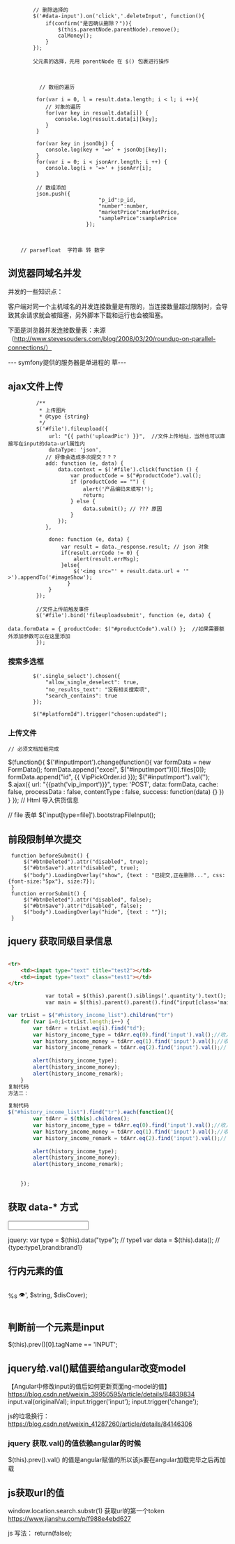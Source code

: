     
    
            // 删除选择的
            $('#data-input').on('click','.deleteInput', function(){
                if(confirm("是否确认删除？")){
                    $(this.parentNode.parentNode).remove();
                    calMoney();
                }
            });
            
            父元素的选择，先用 parentNode 在 $() 包裹进行操作
         
         
            
              // 数组的遍历
              
             for(var i = 0, l = result.data.length; i < l; i ++){
                // 对象的遍历
                for(var key in resualt.data[i]) {
                   console.log(ressult.data[i][key];
                }
             }
             
             for(var key in jsonObj) {
                console.log(key + '=>' + jsonObj[key]);
             }
             for(var i = 0; i < jsonArr.length; i ++) {
                console.log(i + '=>' + jsonArr[i];
             }
             
             // 数组添加
             json.push({
                                 "p_id":p_id,
                                 "number":number,
                                 "marketPrice":marketPrice,
                                 "samplePrice":samplePrice
                             });
                             
                             
                             
        // parseFloat  字符串 转 数字
        
 ## 浏览器同域名并发
 
 并发的一些知识点：
 
 客户端对同一个主机域名的并发连接数量是有限的，当连接数量超过限制时，会导致其余请求就会被阻塞，另外脚本下载和运行也会被阻塞。
 
 下面是浏览器并发连接数量表：来源（http://www.stevesouders.com/blog/2008/03/20/roundup-on-parallel-connections/）   
 
 --- symfony提供的服务器是单进程的 草---
        
 ## ajax文件上传
 
             /**
              * 上传图片
              * @type {string}
              */
             $('#file').fileupload({
                 url: "{{ path('uploadPic') }}",  //文件上传地址，当然也可以直接写在input的data-url属性内
                 dataType: 'json',
                // 好像会造成多次提交？？？
                add: function (e, data) {
                    data.context = $('#file').click(function () {
                        var productCode = $("#productCode").val();
                        if (productCode == "") {
                            alert('产品编码未填写!');
                            return;
                        } else {
                            data.submit(); // ??? 原因
                        }
                    });
                },
                
                 done: function (e, data) {
                     var result = data._response.result; // json 对象
                     if(result.errCode != 0) {
                         alert(result.errMsg);
                     }else{
                         $('<img src="' + result.data.url + '" >').appendTo('#imageShow');
                       }
                 }
             });
 
             //文件上传前触发事件
             $('#file').bind('fileuploadsubmit', function (e, data) {
                 data.formData = { productCode: $("#productCode").val() };  //如果需要额外添加参数可以在这里添加
             });
             
             
### 搜索多选框
            $('.single_select').chosen({
                "allow_single_deselect": true,
                "no_results_text": "没有相关搜索项",
                "search_contains": true
            });
            
            $("#platformId").trigger("chosen:updated");
            
            
 ### 上传文件
    // 必须文档加载完成
   $(function(){
      $('#inputImport').change(function(){
         var formData = new FormData();
         formData.append("excel", $("#inputImport")[0].files[0]);
         formData.append("id", {{ VipPickOrder.id }});
         $("#inputImport").val('');
         $.ajax({
             url: "{{path('vip_import')}}",
             type: 'POST',
             data: formData,
             cache: false,
             processData : false,
             contentType : false,
             success: function(data) {}
          })
       }
   });
   // Html
   <label for="inputImport" class="btn btn-info">导入供货信息</label>
   <input style="display:none" type="file" name="inputImport" id="inputImport">
   
   
   // file 表单
               $('input[type=file]').bootstrapFileInput();
   
   
 ## 前段限制单次提交
 
     function beforeSubmit() {
         $("#btnDeleted").attr("disabled", true);
         $("#btnSave").attr("disabled", true);
         $("body").LoadingOverlay("show", {text : "已提交,正在删除...", css:{font-size:"5px"}, size:7});
     }
     function errorSubmit() {
         $("#btnDeleted").attr("disabled", false);
         $("#btnSave").attr("disabled", false);
         $("body").LoadingOverlay("hide", {text : ""});
     }

## jquery 获取同级目录信息

```html

<tr>
    <td><input type="text" title="test2"></td>
    <td><input type="text" class="test1"></td>
</tr>

            var total = $(this).parent().siblings('.quantity').text();
            var main = $(this).parent().parent().find("input[class='mainInput']").val();
```


```js
var trList = $("#history_income_list").children("tr")
    for (var i=0;i<trList.length;i++) {
        var tdArr = trList.eq(i).find("td");
        var history_income_type = tdArr.eq(0).find('input').val();//收入类别
        var history_income_money = tdArr.eq(1).find('input').val();//收入金额
        var history_income_remark = tdArr.eq(2).find('input').val();//    备注
        
        alert(history_income_type);
        alert(history_income_money);
        alert(history_income_remark);
    }
复制代码
方法二：

复制代码
$("#history_income_list").find("tr").each(function(){
        var tdArr = $(this).children();
        var history_income_type = tdArr.eq(0).find('input').val();//收入类别
        var history_income_money = tdArr.eq(1).find('input').val();//收入金额
        var history_income_remark = tdArr.eq(2).find('input').val();//    备注
        
        alert(history_income_type);
        alert(history_income_money);
        alert(history_income_remark);
        
        
    });

```


## 获取 data-* 方式

<input data-type="type1" data-brand="brand1">

jquery:
var type = $(this).data("type"); // type1
var data = $(this).data(); // {type:type1,brand:brand1}


## 行内元素的值

<p style="display:inline-block;width: 80%%;vertical-align:middle;">%s</p>
<p class="eye" style="display: inline-block;vertical-align:middle;" data-content="%s">👁️</p>', $string, $disCover);

## 判断前一个元素是input
$(this).prev()[0].tagName == 'INPUT';


## jquery给.val()赋值要给angular改变model

【Angular中修改input的值后如何更新页面ng-model的值】
https://blog.csdn.net/weixin_39950595/article/details/84839834 
input.val(originalVal);
input.trigger('input');
input.trigger('change');

js的垃圾换行：https://blog.csdn.net/weixin_41287260/article/details/84146306


### jquery 获取.val()的值依赖angular的时候

 $(this).prev().val() 的值是angular赋值的所以该js要在angular加载完毕之后再加载
 
 
 ## js获取url的值
 window.location.search.substr(1) 获取url的第一个token
 https://www.jianshu.com/p/f988e4ebd627
 
 js 写法：
 return(false);
